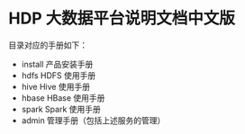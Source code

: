 # HDP 大数据平台说明文档中文版

目录对应的手册如下：

- install 产品安装手册
- hdfs  HDFS 使用手册
- hive  Hive 使用手册
- hbase HBase 使用手册
- spark Spark 使用手册
- admin 管理手册（包括上述服务的管理）

